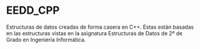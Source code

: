 EEDD_CPP
========

Estructuras de datos creadas de forma casera en C++.
Estas están basadas en las estructuras vistas en la asignatura Estructuras de Datos de 2º de Grado en Ingeniería Informática.
